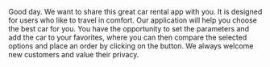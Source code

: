 Good day.
We want to share this great car rental app with you.
It is designed for users who like to travel in comfort. Our application will help you choose the best car for you. You have the opportunity to set the parameters and add the car to your favorites, where you can then compare the selected options and place an order by clicking on the button.
We always welcome new customers and value their privacy.